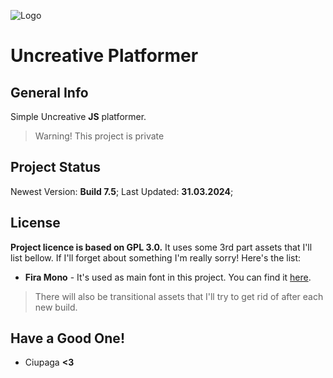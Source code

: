 ![Logo](https://cdn.discordapp.com/attachments/822928311487299687/1224346578400313374/Logo2.png?ex=661d289b&is=660ab39b&hm=29ff81c25cfdb09f9d1386dce7530d48acf1f193e9bdd2e56c5ef26cec607b2f&)
# Uncreative Platformer

## General Info
Simple Uncreative **JS** platformer.
> Warning! This project is private

## Project Status
Newest Version: **Build 7.5**;
Last Updated: **31.03.2024**;

## License
**Project licence is based on GPL 3.0.** It uses some 3rd part assets that I'll list bellow. If I'll forget about something I'm really sorry! Here's the list:
- **Fira Mono** - It's used as main font in this project. You can find it [here](https://github.com/mozilla/Fira).

> There will also be transitional assets that I'll try to get rid of after each new build.

## Have a Good One!
- Ciupaga **<3**

